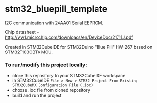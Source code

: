 # stm32_bluepill_template

I2C communication with 24AA01 Serial EEPROM.

Chip datasheet - http://ww1.microchip.com/downloads/en/DeviceDoc/21711J.pdf

Created in STM32CubeIDE for STM32Duino "Blue Pill" HW-267 based on STM32F103CBT6 MCU. 

### To run/modify this project locally:

* clone this repository to your STM32CubeIDE workspace
* in STM32CubeIDE `File > New > STM32 Project From Existing STM32CubeMX Configuration File (.ioc)`
* choose .ioc file from cloned repository
* build and run the project